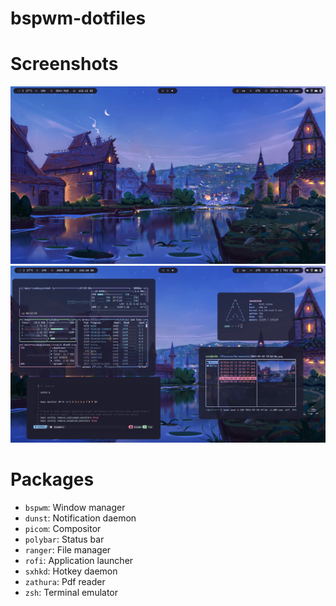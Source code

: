 # bspwm-dotfiles
# Screenshots
![lol](https://github.com/ImSb91/bspwm-dotfiles/blob/main/preview1.png?raw=true "Preview1")
![lol](https://github.com/ImSb91/bspwm-dotfiles/blob/main/preview2.png?raw=true "Preview2")

# Packages 

* `bspwm`: Window manager
* `dunst`: Notification daemon
* `picom`: Compositor
* `polybar`: Status bar
* `ranger`: File manager
* `rofi`: Application launcher
* `sxhkd`: Hotkey daemon
* `zathura`: Pdf reader
* `zsh`: Terminal emulator

